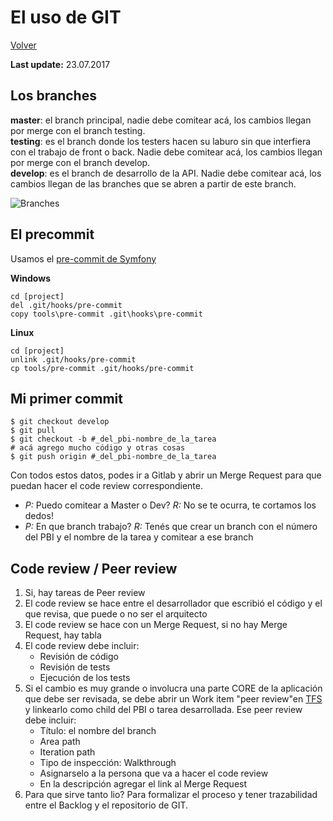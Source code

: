 El uso de GIT
=============

[Volver](../README.md)

__Last update:__ 23.07.2017

## Los branches

__master__: el branch principal, nadie debe comitear acá, los cambios llegan por merge con el branch testing.  
__testing__: es el branch donde los testers hacen su laburo sin que interfiera con el trabajo de front o back. Nadie debe comitear acá, los cambios llegan por merge con el branch develop.  
__develop__: es el branch de desarrollo de la API. Nadie debe comitear acá, los cambios llegan de las branches que se abren a partir de este branch.  

![Branches](http://i.imgur.com/kixWpkj.png)

## El precommit

Usamos el [pre-commit de Symfony](https://github.com/hoangthienan/symfony-pre-commit)

__Windows__
```
cd [project]
del .git/hooks/pre-commit
copy tools\pre-commit .git\hooks\pre-commit
```

__Linux__
```
cd [project]
unlink .git/hooks/pre-commit
cp tools/pre-commit .git/hooks/pre-commit
```

## Mi primer commit

```
$ git checkout develop
$ git pull
$ git checkout -b #_del_pbi-nombre_de_la_tarea
# acá agrego mucho código y otras cosas
$ git push origin #_del_pbi-nombre_de_la_tarea
```

Con todos estos datos, podes ir a Gitlab y abrir un Merge Request para que puedan hacer el code review correspondiente.

* _P:_ Puedo comitear a Master o Dev? _R:_ No se te ocurra, te cortamos los dedos!
* _P:_ En que branch trabajo? _R:_ Tenés que crear un branch con el número del PBI y el nombre de la tarea y comitear a ese branch

## Code review / Peer review

1. Si, hay tareas de Peer review
2. El code review se hace entre el desarrollador que escribió el código y el que revisa, que puede o no ser el arquitecto
2. El code review se hace con un Merge Request, si no hay Merge Request, hay tabla
3. El code review debe incluir:
	* Revisión de código
	* Revisión de tests
	* Ejecución de los tests
4. Si el cambio es muy grande o involucra una parte CORE de la aplicación que debe ser revisada, se debe abrir un Work item "peer review"en [TFS](https://tfs.hexacta.com/tfs/Rohan/SistemaNacionalDeTurnos) y linkearlo como child del PBI o tarea desarrollada. Ese peer review debe incluir:
	* Título: el nombre del branch
	* Area path
	* Iteration path
	* Tipo de inspección: Walkthrough
	* Asignarselo a la persona que va a hacer el code review
	* En la descripción agregar el link al Merge Request
5. Para que sirve tanto lio? Para formalizar el proceso y tener trazabilidad entre el Backlog y el repositorio de GIT.

